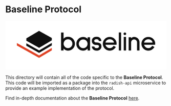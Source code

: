 # Baseline Protocol

<div align="center">
  <img src="../docs/assets/baseline-logo/Web/examples/PNGs/horizontal/baselineHorizontal-Logo-FullColor.png" />
</div>

This directory will contain all of the code specific to the __Baseline Protocol__. This code will be imported as a package into the `radish-api` microservice to provide an example implementation of the protocol.

Find in-depth documentation about the __Baseline Protocol__ [here](https://radish.gitbook.io/docs/-LuE-E657uooMibsj9_Y/).
